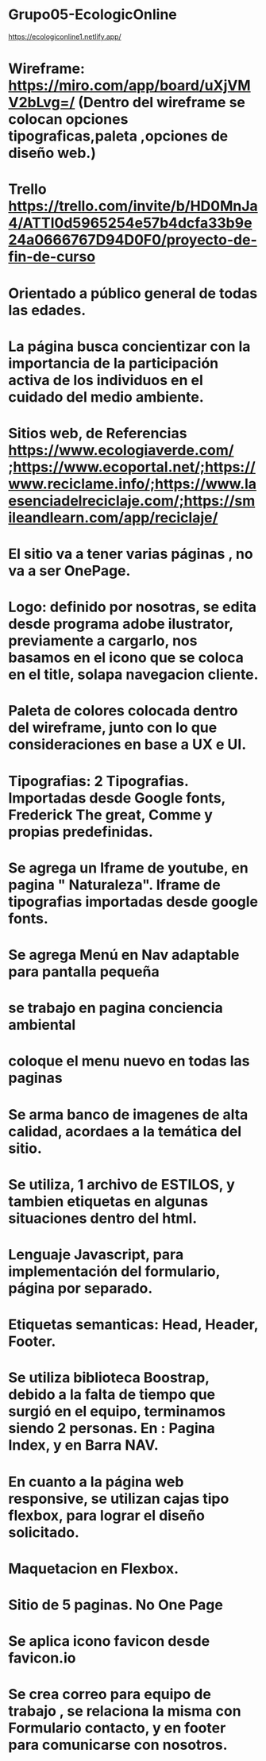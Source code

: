 # Grupo05-EcologicOnline
https://ecologiconline1.netlify.app/


# Wireframe: https://miro.com/app/board/uXjVMV2bLvg=/ (Dentro del wireframe se colocan opciones tipograficas,paleta ,opciones de diseño web.)
# Trello https://trello.com/invite/b/HD0MnJa4/ATTI0d5965254e57b4dcfa33b9e24a0666767D94D0F0/proyecto-de-fin-de-curso
# Orientado a público general de todas las edades.

# La página busca concientizar con la importancia de la participación activa de los individuos en el cuidado del medio ambiente.

# Sitios web, de Referencias https://www.ecologiaverde.com/ ;https://www.ecoportal.net/;https://www.reciclame.info/;https://www.laesenciadelreciclaje.com/;https://smileandlearn.com/app/reciclaje/

# El sitio va a tener varias páginas , no va a ser OnePage.
# Logo: definido por nosotras, se edita desde programa adobe ilustrator, previamente a cargarlo, nos basamos en el icono que se coloca en el title, solapa navegacion cliente.
# Paleta de colores colocada dentro del wireframe, junto con lo que consideraciones en base a UX e UI.
# Tipografias: 2 Tipografias. Importadas desde Google fonts, Frederick The great, Comme y propias predefinidas.
# Se agrega un Iframe de youtube, en pagina " Naturaleza". Iframe de tipografias importadas desde google fonts.
# Se agrega Menú en Nav adaptable para pantalla pequeña
# se trabajo en pagina conciencia ambiental
# coloque el menu nuevo en todas las paginas
# Se arma banco de imagenes de alta calidad, acordaes a la temática del sitio.
# Se utiliza, 1 archivo de ESTILOS, y tambien etiquetas en algunas situaciones dentro del html.
# Lenguaje Javascript, para implementación del formulario, página por separado.
# Etiquetas semanticas: Head, Header, Footer.
# Se utiliza biblioteca Boostrap, debido a la falta de tiempo que surgió en el equipo, terminamos siendo 2 personas. En : Pagina Index, y en Barra NAV.
# En cuanto a la página web responsive, se utilizan cajas tipo flexbox, para lograr el diseño solicitado.
# Maquetacion en Flexbox.
# Sitio de  5 paginas. No One Page
# Se aplica icono favicon desde favicon.io
# Se crea correo para equipo de trabajo , se relaciona la misma con Formulario contacto, y en footer para comunicarse con nosotros.
